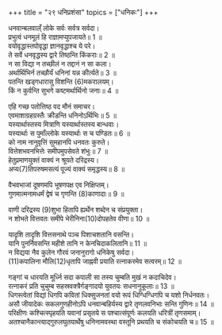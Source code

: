 +++
title = "२९ धनिप्रशंसा"
topics = ["धनिकः"]
+++
  
धनवान्बलवाल्ँ लोके सर्वः सर्वत्र सर्वदा।  
प्रभुत्वं धनमूलं हि राज्ञामप्युपजायते॥ 1 ॥  
वयोवृद्धास्तपोवृद्धा ज्ञानवृद्धाश्च ये परे।  
ते सर्वे धनवृद्धस्य द्वारे तिष्ठन्ति किंकराः॥ 2 ॥  
न सा विद्या न तच्छीलं न तद्दानं न सा कला।  
अर्थार्थिभिर्न तच्छौर्यं धनिनां यन्न कीर्त्यते॥ 3 ॥  
पतन्ति खड्गधारासु विशन्ति (6)मकरालयम्।  
किं न कुर्वन्ति सुभगे कष्टमर्थार्थिनो जनाः॥ 4 ॥  
  
[^6]: समुद्रम्.

एहि गच्छ पतोत्तिष्ठ वद मौनं समाचर।  
एवमाशाग्रहग्रस्तैः क्रीडन्ति धनिनोऽर्थिभिः॥ 5 ॥  
यस्यार्थास्तस्य मित्राणि यस्यार्थास्तस्य बान्धवाः।  
यस्यार्थाः स पुमाँल्लोके यस्यार्थाः स च पण्डितः॥ 6 ॥  
को नाम नानुवृत्तिं सुमहानपि धनवतः कुरुते।  
वित्तेशभवनभित्तेः समीपमुपसेवते शंभुः॥ 7 ॥  
हेतुप्रमाणयुक्तं वाक्यं न श्रूयते दरिद्रस्य।  
अप्य(7)तिपरुषमसत्यं पूज्यं वाक्यं समृद्धस्य॥ 8 ॥  
  
[^7]: अतिकठोरम्.

वैभवभाजां दूषणमपि भूषणपक्ष एव निक्षिप्तम्।  
गुणमात्मनामधर्मं द्वेषं च गृणन्ति (8)काणादाः॥ 9 ॥  
  
[^8]: वैशेषिकशास्त्रप्रवर्तकाः.

वाणी दरिद्रस्य (9)शुभा हितापि ह्यर्थेन शब्देन च संप्रयुक्ता।  
न शोभते वित्तवतः समीपे भेरीनिना(10)दोपहतेव वीणा॥ 10 ॥  
  
[^9]: कल्याणी.

[^10]: दुन्दुभिध्वनिलुप्तेव.

यादृशि तादृशि वित्तसनाथे पञ्च पिशाचशतानि वसन्ति।  
यानि पुनर्निवसन्ति महीशे तानि न केनचिदाकलितानि॥ 11 ॥  
न विद्यया नैव कुलेन गौरवं जनानुरागो धनिकेषु सर्वदा।  
(11)कपालिना मौलि(12)धृतापि जाह्नवी प्रयाति रत्नाकरमेव सत्वरम्॥ 12 ॥  
  
[^11]: शंकरेण.

[^12]: मस्तकः.

गङ्गां च धारयति मूर्ध्नि सदा कपाली सा तस्य चुम्बति मुखं न कदाचिदेव।  
रत्नाकरं प्रति चुचुम्ब सहस्रवक्त्रैर्गङ्गादयो युवतयः सधनानुकूलाः॥ 13 ॥  
धिगस्त्वेतां विद्यां धिगपि कवितां धिक्सुजनतां वयो रूपं धिग्धिग्धिगपि च यशो निर्धनवतः।  
असौ जीयादेकः सकलगुणहीनोऽपि धनवान्बहिर्यस्य द्वारे तृणलवनिभाः सन्ति गुणिनः॥ 14 ॥  
परिक्षीणः कश्चित्स्पृहयति यवानां प्रसृतये स पश्चात्संपूर्णः कलयति धरित्रीं तृणसमाम्।  
अतश्चानैकान्त्याद्गुरुलघुतयार्थेषु धनिनामवस्था वस्तूनि प्रथयति च संकोचयति च॥ 15 ॥  